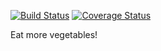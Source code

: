 [![Build Status](https://travis-ci.org/yishnish/nethack-screen-interpreter.svg?branch=master)](https://travis-ci.org/yishnish/nethack-screen-interpreter)    [![Coverage Status](https://coveralls.io/repos/github/yishnish/nethack-screen-interpreter/badge.svg?branch=master)](https://coveralls.io/github/yishnish/nethack-screen-interpreter?branch=master)

Eat more vegetables!